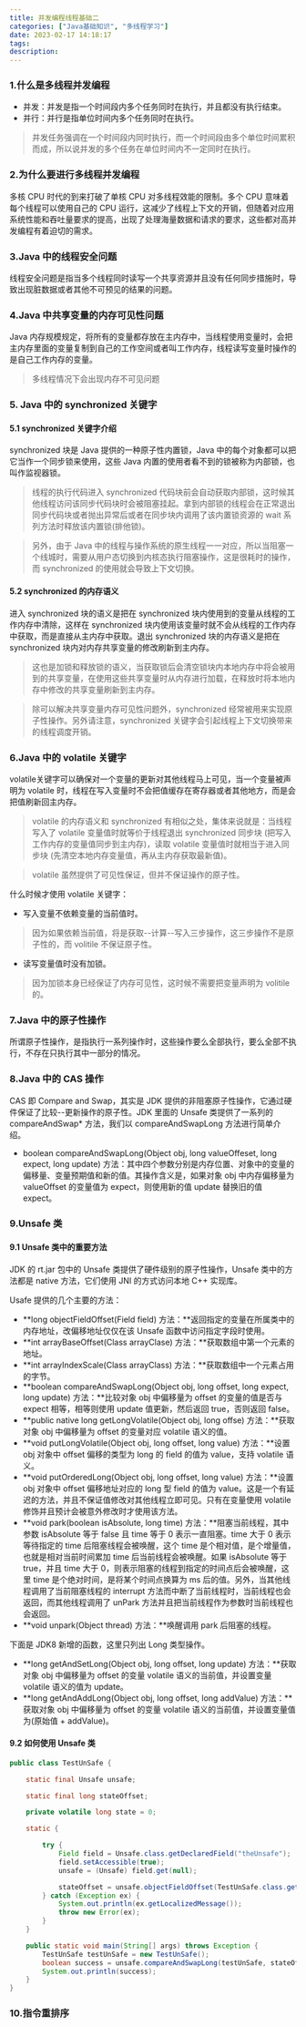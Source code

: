```yaml
---
title: 并发编程线程基础二
categories: ["Java基础知识", "多线程学习"]
date: 2023-02-17 14:18:17
tags: 
description:
---
```

### 1.什么是多线程并发编程
* 并发：并发是指一个时间段内多个任务同时在执行，并且都没有执行结束。
* 并行：并行是指单位时间内多个任务同时在执行。
>并发任务强调在一个时间段内同时执行，而一个时间段由多个单位时间累积而成，所以说并发的多个任务在单位时间内不一定同时在执行。

### 2.为什么要进行多线程并发编程
多核 CPU 时代的到来打破了单核 CPU 对多线程效能的限制。多个 CPU 意味着每个线程可以使用自己的 CPU 运行，这减少了线程上下文的开销，但随着对应用系统性能和吞吐量要求的提高，出现了处理海量数据和请求的要求，这些都对高并发编程有着迫切的需求。

### 3.Java 中的线程安全问题
线程安全问题是指当多个线程同时读写一个共享资源并且没有任何同步措施时，导致出现脏数据或者其他不可预见的结果的问题。

### 4.Java 中共享变量的内存可见性问题
Java 内存规模规定，将所有的变量都存放在主内存中，当线程使用变量时，会把主内存里面的变量复制到自己的工作空间或者叫工作内存，线程读写变量时操作的是自己工作内存的变量。

> 多线程情况下会出现内存不可见问题

### 5. Java 中的 synchronized 关键字
#### 5.1 synchronized 关键字介绍
synchronized 块是 Java 提供的一种原子性内置锁，Java 中的每个对象都可以把它当作一个同步锁来使用，这些 Java 内置的使用者看不到的锁被称为内部锁，也叫作监视器锁。
>线程的执行代码进入 synchronized 代码块前会自动获取内部锁，这时候其他线程访问该同步代码块时会被阻塞挂起。拿到内部锁的线程会在正常退出同步代码块或者抛出异常后或者在同步块内调用了该内置锁资源的 wait 系列方法时释放该内置锁(排他锁)。

>另外，由于 Java 中的线程与操作系统的原生线程一一对应，所以当阻塞一个线城时，需要从用户态切换到内核态执行阻塞操作，这是很耗时的操作，而 synchronized 的使用就会导致上下文切换。

#### 5.2 synchronized 的内存语义
进入 synchronized 块的语义是把在 synchronized 块内使用到的变量从线程的工作内存中清除，这样在 synchronized 块内使用该变量时就不会从线程的工作内存中获取，而是直接从主内存中获取。退出 synchronized 块的内存语义是把在 synchronized 块内对内存共享变量的修改刷新到主内存。
>这也是加锁和释放锁的语义，当获取锁后会清空锁块内本地内存中将会被用到的共享变量，在使用这些共享变量时从内存进行加载，在释放时将本地内存中修改的共享变量刷新到主内存。

>除可以解决共享变量内存可见性问题外，synchronized 经常被用来实现原子性操作。另外请注意，synchronized 关键字会引起线程上下文切换带来的线程调度开销。

### 6.Java 中的 volatile 关键字
volatile关键字可以确保对一个变量的更新对其他线程马上可见，当一个变量被声明为 volatile 时，线程在写入变量时不会把值缓存在寄存器或者其他地方，而是会把值刷新回主内存。
>volatile 的内存语义和 synchronized 有相似之处，集体来说就是：当线程写入了 volatile 变量值时就等价于线程退出 synchronized 同步块 (把写入工作内存的变量值同步到主内存)，读取 volatile 变量值时就相当于进入同步块 (先清空本地内存变量值，再从主内存获取最新值)。

>volatile 虽然提供了可见性保证，但并不保证操作的原子性。

什么时候才使用 volatile 关键字：
* 写入变量不依赖变量的当前值时。
>因为如果依赖当前值，将是获取--计算--写入三步操作，这三步操作不是原子性的，而 volitile 不保证原子性。
* 读写变量值时没有加锁。
>因为加锁本身已经保证了内存可见性，这时候不需要把变量声明为 volitile 的。

### 7.Java 中的原子性操作
所谓原子性操作，是指执行一系列操作时，这些操作要么全部执行，要么全部不执行，不存在只执行其中一部分的情况。

### 8.Java 中的 CAS 操作
CAS 即 Compare and Swap，其实是 JDK 提供的非阻塞原子性操作，它通过硬件保证了比较--更新操作的原子性。JDK 里面的 Unsafe 类提供了一系列的 compareAndSwap* 方法，我们以 compareAndSwapLong 方法进行简单介绍。
* boolean compareAndSwapLong(Object obj, long valueOffeset, long expect, long update) 方法：其中四个参数分别是内存位置、对象中的变量的偏移量、变量预期值和新的值。其操作含义是，如果对象 obj 中内存偏移量为 valueOffset 的变量值为 expect，则使用新的值 update 替换旧的值 expect。

### 9.Unsafe 类
#### 9.1 Unsafe 类中的重要方法
JDK 的 rt.jar 包中的 Unsafe 类提供了硬件级别的原子性操作，Unsafe 类中的方法都是 native 方法，它们使用 JNI 的方式访问本地 C++ 实现库。

Usafe 提供的几个主要的方法：
* **long objectFieldOffset(Field field) 方法：**返回指定的变量在所属类中的内存地址，改偏移地址仅仅在该 Unsafe 函数中访问指定字段时使用。
* **int arrayBaseOffset(Class arrayClase) 方法：**获取数组中第一个元素的地址。
* **int arrayIndexScale(Class arrayClass) 方法：**获取数组中一个元素占用的字节。
* **boolean compareAndSwapLong(Object obj, long offset, long expect, long update) 方法：**比较对象 obj 中偏移量为 offset 的变量的值是否与 expect 相等，相等则使用 update 值更新，然后返回 true，否则返回 false。
* **public native long getLongVolatile(Object obj, long offse) 方法：**获取对象 obj 中偏移量为 offset 的变量对应 volatile 语义的值。
* **void putLongVolatile(Object obj, long offset, long value) 方法：**设置 obj 对象中 offset 偏移的类型为 long 的 field 的值为 value，支持 volatile 语义。
* **void putOrderedLong(Object obj, long offset, long value) 方法：**设置 obj 对象中 offset 偏移地址对应的 long 型 field 的值为 value。这是一个有延迟的方法，并且不保证值修改对其他线程立即可见。只有在变量使用 volatile 修饰并且预计会被意外修改时才使用该方法。
* **void park(boolean isAbsolute, long time) 方法：**阻塞当前线程，其中参数 isAbsolute 等于 false 且 time 等于 0 表示一直阻塞。time 大于 0 表示等待指定的 time 后阻塞线程会被唤醒，这个 time 是个相对值，是个增量值，也就是相对当前时间累加 time 后当前线程会被唤醒。如果 isAbsolute 等于 true，并且 time 大于 0，则表示阻塞的线程到指定的时间点后会被唤醒，这里 time 是个绝对时间，是将某个时间点换算为 ms 后的值。另外，当其他线程调用了当前阻塞线程的 interrupt 方法而中断了当前线程时，当前线程也会返回，而其他线程调用了 unPark 方法并且把当前线程作为参数时当前线程也会返回。
* **void unpark(Object thread) 方法：**唤醒调用 park 后阻塞的线程。

下面是 JDK8 新增的函数，这里只列出 Long 类型操作。
* **long getAndSetLong(Object obj, long offset, long update) 方法：**获取对象 obj 中偏移量为 offset 的变量 volatile 语义的当前值，并设置变量 volatile 语义的值为 update。
* **long getAndAddLong(Object obj, long offset, long addValue) 方法：**获取对象 obj 中偏移量为 offset 的变量 volatile 语义的当前值，并设置变量值为(原始值 + addValue)。

#### 9.2 如何使用 Unsafe 类
```java
public class TestUnSafe {

    static final Unsafe unsafe;

    static final long stateOffset;

    private volatile long state = 0;

    static {

        try {
            Field field = Unsafe.class.getDeclaredField("theUnsafe");
            field.setAccessible(true);
            unsafe = (Unsafe) field.get(null);

            stateOffset = unsafe.objectFieldOffset(TestUnSafe.class.getDeclaredField("state"));
        } catch (Exception ex) {
            System.out.println(ex.getLocalizedMessage());
            throw new Error(ex);
        }
    }

    public static void main(String[] args) throws Exception {
        TestUnSafe testUnSafe = new TestUnSafe();
        boolean success = unsafe.compareAndSwapLong(testUnSafe, stateOffset, 0, 1);
        System.out.println(success);
    }
}
```

### 10.指令重排序

